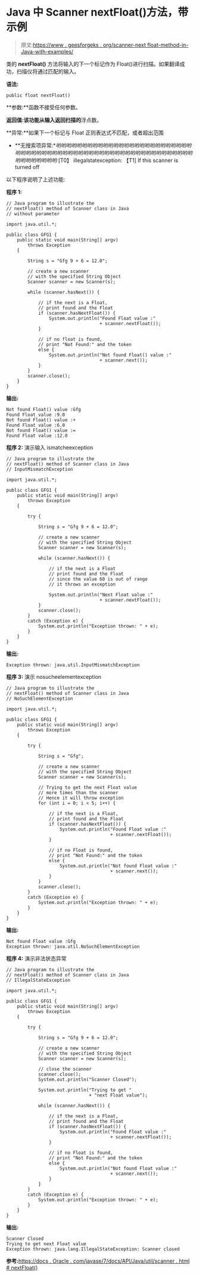 # Java 中 Scanner nextFloat()方法，带示例

> 原文:[https://www . geesforgeks . org/scanner-next float-method-in-Java-with-examples/](https://www.geeksforgeeks.org/scanner-nextfloat-method-in-java-with-examples/)

类的 **nextFloat()** 方法将输入的下一个标记作为 Float()进行扫描。如果翻译成功，扫描仪将通过匹配的输入。

**语法:**

```
public float nextFloat()
```

**参数:**函数不接受任何参数。

**返回值:**该功能从输入返回**扫描的**浮点数。

**异常:**如果下一个标记与 Float 正则表达式不匹配，或者超出范围

*   **无搜索项异常:**哟哟哟哟哟哟哟哟哟哟哟哟哟哟哟哟哟哟哟哟哟哟哟哟哟哟哟哟哟哟哟哟哟哟哟哟哟哟哟哟哟哟哟哟哟哟哟哟哟哟哟哟哟哟哟哟哟哟哟哟哟哟哟哟哟哟哟哟*   [T0】 illegalstatexception: 【T1] If this scanner is turned off

以下程序说明了上述功能:

**程序 1:**

```
// Java program to illustrate the
// nextFloat() method of Scanner class in Java
// without parameter

import java.util.*;

public class GFG1 {
    public static void main(String[] argv)
        throws Exception
    {

        String s = "Gfg 9 + 6 = 12.0";

        // create a new scanner
        // with the specified String Object
        Scanner scanner = new Scanner(s);

        while (scanner.hasNext()) {

            // if the next is a Float,
            // print found and the Float
            if (scanner.hasNextFloat()) {
                System.out.println("Found Float value :"
                                   + scanner.nextFloat());
            }

            // if no float is found,
            // print "Not Found:" and the token
            else {
                System.out.println("Not found Float() value :"
                                   + scanner.next());
            }
        }
        scanner.close();
    }
}
```

**输出:**

```
Not found Float() value :Gfg
Found Float value :9.0
Not found Float() value :+
Found Float value :6.0
Not found Float() value :=
Found Float value :12.0

```

**程序 2:** 演示输入 ismatcheexception

```
// Java program to illustrate the
// nextFloat() method of Scanner class in Java
// InputMismatchException

import java.util.*;

public class GFG1 {
    public static void main(String[] argv)
        throws Exception
    {

        try {

            String s = "Gfg 9 + 6 = 12.0";

            // create a new scanner
            // with the specified String Object
            Scanner scanner = new Scanner(s);

            while (scanner.hasNext()) {

                // if the next is a Float
                // print found and the Float
                // since the value 60 is out of range
                // it throws an exception

                System.out.println("Next Float value :"
                                   + scanner.nextFloat());
            }
            scanner.close();
        }
        catch (Exception e) {
            System.out.println("Exception thrown: " + e);
        }
    }
}
```

**输出:**

```
Exception thrown: java.util.InputMismatchException

```

**程序 3:** 演示 nosucheelementexception

```
// Java program to illustrate the
// nextFloat() method of Scanner class in Java
// NoSuchElementException

import java.util.*;

public class GFG1 {
    public static void main(String[] argv)
        throws Exception
    {

        try {

            String s = "Gfg";

            // create a new scanner
            // with the specified String Object
            Scanner scanner = new Scanner(s);

            // Trying to get the next Float value
            // more times than the scanner
            // Hence it will throw exception
            for (int i = 0; i < 5; i++) {

                // if the next is a Float,
                // print found and the Float
                if (scanner.hasNextFloat()) {
                    System.out.println("Found Float value :"
                                       + scanner.nextFloat());
                }

                // if no Float is found,
                // print "Not Found:" and the token
                else {
                    System.out.println("Not found Float value :"
                                       + scanner.next());
                }
            }
            scanner.close();
        }
        catch (Exception e) {
            System.out.println("Exception thrown: " + e);
        }
    }
}
```

**输出:**

```
Not found Float value :Gfg
Exception thrown: java.util.NoSuchElementException

```

**程序 4:** 演示非法状态异常

```
// Java program to illustrate the
// nextFloat() method of Scanner class in Java
// IllegalStateException

import java.util.*;

public class GFG1 {
    public static void main(String[] argv)
        throws Exception
    {

        try {

            String s = "Gfg 9 + 6 = 12.0";

            // create a new scanner
            // with the specified String Object
            Scanner scanner = new Scanner(s);

            // close the scanner
            scanner.close();
            System.out.println("Scanner Closed");

            System.out.println("Trying to get "
                               + "next Float value");

            while (scanner.hasNext()) {

                // if the next is a Float,
                // print found and the Float
                if (scanner.hasNextFloat()) {
                    System.out.println("Found Float value :"
                                       + scanner.nextFloat());
                }

                // if no Float is found,
                // print "Not Found:" and the token
                else {
                    System.out.println("Not found Float value :"
                                       + scanner.next());
                }
            }
        }
        catch (Exception e) {
            System.out.println("Exception thrown: " + e);
        }
    }
}
```

**输出:**

```
Scanner Closed
Trying to get next Float value
Exception thrown: java.lang.IllegalStateException: Scanner closed

```

**参考:**[https://docs . Oracle . com/javase/7/docs/API/Java/util/scanner . html # nextFloat()](https://docs.oracle.com/javase/7/docs/api/java/util/Scanner.html#nextFloat())